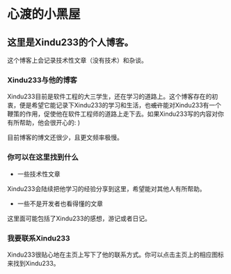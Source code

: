 # 心渡的小黑屋

## 这里是Xindu233的个人博客。

这个博客上会记录技术性文章（没有技术）和杂谈。

### Xindu233与他的博客

Xindu233目前是软件工程的大三学生，还在学习的道路上。这个博客存在的初衷，便是希望它能记录下Xindu233的学习和生活，也~~或许~~能对Xindu233有一个鞭策的作用，促使他在软件工程师的道路上走下去。如果Xindu233写的内容对你有所帮助，他会很开心的: )

目前博客的博文还很少，且更文频率极慢。

### 你可以在这里找到什么

* 一些技术性文章

Xindu233会陆续把他学习的经验分享到这里，希望能对其他人有所帮助。

* 一些不是开发者也看得懂的文章

这里面可能包括了Xindu233的感想，游记或者日记。

### 我要联系Xindu233

Xindu233很贴心地在主页上写下了他的联系方式。你可以点击主页上的相应图标来找到Xindu233。
